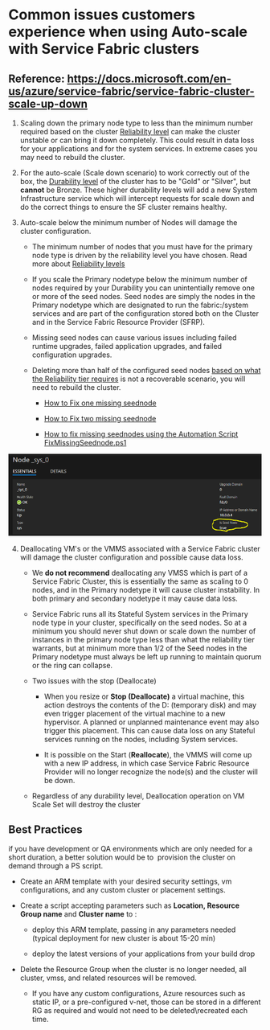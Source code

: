 # Common issues customers experience when using Auto-scale with Service Fabric clusters

## **Reference**: https://docs.microsoft.com/en-us/azure/service-fabric/service-fabric-cluster-scale-up-down

1. Scaling down the primary node type to less than the minimum number required based on the cluster [Reliability level](https://docs.microsoft.com/en-us/azure/service-fabric/service-fabric-cluster-capacity#the-reliability-characteristics-of-the-cluster) can make the cluster unstable or can bring it down completely. This could result in data loss for your applications and for the system services.  In extreme cases you may need to rebuild the cluster.

2. For the auto-scale (Scale down scenario) to work correctly out of the box, the [Durability level](https://docs.microsoft.com/en-us/azure/service-fabric/service-fabric-cluster-capacity#the-durability-characteristics-of-the-cluster) of the cluster has to be "Gold" or "Silver", but **cannot** be Bronze.  These higher durability levels will add a new System Infrastructure service which will intercept requests for scale down and do the correct things to ensure the SF cluster remains healthy.

3. Auto-scale below the minimum number of Nodes will damage the cluster configuration.

    - The minimum number of nodes that you must have for the primary node type is driven by the reliability level you have chosen. Read more about [Reliability levels](https://docs.microsoft.com/en-us/azure/service-fabric/service-fabric-cluster-capacity#the-reliability-characteristics-of-the-cluster)

    - If you scale the Primary nodetype below the minimum number of nodes required by your Durability you can unintentially remove one or more of the seed nodes.  Seed nodes are simply the nodes in the Primary nodetype which are designated to run the fabric:/system services and are part of the configuration stored both on the Cluster and in the Service Fabric Resource Provider (SFRP).

    - Missing seed nodes can cause various issues including failed runtime upgrades, failed application upgrades, and failed configuration upgrades. 

    - Deleting more than half of the configured seed nodes [based on what the Reliability tier requires](https://docs.microsoft.com/en-us/azure/service-fabric/service-fabric-cluster-capacity#the-reliability-characteristics-of-the-cluster) is not a recoverable scenario, you will need to rebuild the cluster.

        - [How to Fix one missing seednode](./How%20to%20Fix%20one%20missing%20seed%20node.md)

        - [How to Fix two missing seednode](./How%20to%20Fix%20two%20missing%20seed%20node.md)
        
        - [How to fix missing seednodes using the Automation Script FixMissingSeednode.ps1](./How%20to%20fix%20missing%20seednodes%20with%20Automated%20script.md)


![SFX Seed node identification](../media/Autoscale001.PNG)


4. Deallocating VM's or the VMMS associated with a Service Fabric cluster will damage the cluster configuration and possible cause data loss.

    - We **do not recommend** deallocating any VMSS which is part of a Service Fabric Cluster, this is essentially the same as scaling to 0 nodes, and in the Primary nodetype it will cause cluster instability.  In both primary and secondary nodetype it may cause data loss.

    - Service Fabric runs all its Stateful System services in the Primary node type in your cluster, specifically on the seed nodes. So at a minimum you should never shut down or scale down the number of instances in the primary node type less than what the reliability tier warrants, but at minimum more than 1/2 of the Seed nodes in the Primary nodetype must always be left up running to maintain quorum or the ring can collapse.

    - Two issues with the stop (Deallocate)

        -   When you resize or **Stop (Deallocate)** a virtual machine, this action destroys the contents of the D: (temporary disk) and may even trigger placement of the virtual machine to a new hypervisor. A planned or unplanned maintenance event may also trigger this placement. This can cause data loss on any Stateful services running on the nodes, including System services. 

        -   It is possible on the Start (**Reallocate**), the VMMS will come up with a new IP address, in which case Service Fabric Resource Provider will no longer recognize the node(s) and the cluster will be down. 

    - Regardless of any durability level, Deallocation operation on VM Scale Set will destroy the cluster

## **Best Practices**

if you have development or QA environments which are only needed for a short duration, a better solution would be to  provision the cluster on demand through a PS script.

-   Create an ARM template with your desired security settings, vm configurations, and any custom cluster or placement settings.  

-   Create a script accepting parameters such as **Location, Resource Group name** and **Cluster name** to : 

    -   deploy this ARM template, passing in any parameters needed (typical deployment for new cluster is about 15-20 min) 

    -   deploy the latest versions of your applications from your build drop 

-   Delete the Resource Group when the cluster is no longer needed, all cluster, vmss, and related resources will be removed. 

    -   If you have any custom configurations, Azure resources such as static IP, or a pre-configured v-net, those can be stored in a different RG as required and would not need to be deleted\\recreated each time. 
